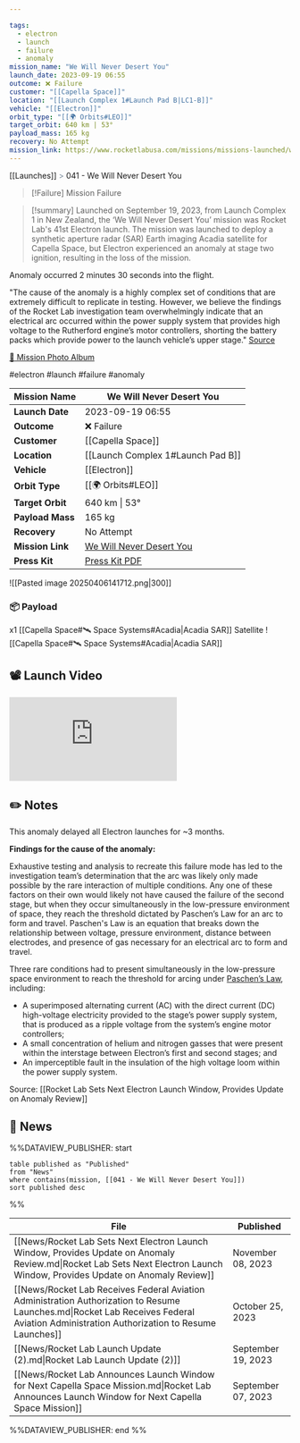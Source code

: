 ```yaml
---

tags:
  - electron
  - launch
  - failure
  - anomaly
mission_name: "We Will Never Desert You"
launch_date: 2023-09-19 06:55
outcome: ❌ Failure
customer: "[[Capella Space]]"
location: "[[Launch Complex 1#Launch Pad B|LC1-B]]"
vehicle: "[[Electron]]"
orbit_type: "[[🌍 Orbits#LEO]]"
target_orbit: 640 km | 53°
payload_mass: 165 kg
recovery: No Attempt
mission_link: https://www.rocketlabusa.com/missions/missions-launched/we-will-never-desert-you/
---
```

[[Launches]]  <span style="color: LightSlateGray">></span>  041 - We Will Never Desert You

>[!Failure] Mission Failure

>[!summary]
Launched on September 19, 2023, from Launch Complex 1 in New Zealand, the ‘We Will Never Desert You’ mission was Rocket Lab's 41st Electron launch. The mission was launched to deploy a synthetic aperture radar (SAR) Earth imaging Acadia satellite for Capella Space, but Electron experienced an anomaly at stage two ignition, resulting in the loss of the mission. 
>
Anomaly occurred 2 minutes 30 seconds into the flight.
>
"The cause of the anomaly is a highly complex set of conditions that are extremely difficult to replicate in testing. However, we believe the findings of the Rocket Lab investigation team overwhelmingly indicate that an electrical arc occurred within the power supply system that provides high voltage to the Rutherford engine’s motor controllers, shorting the battery packs which provide power to the launch vehicle’s upper stage."
[Source](https://www.businesswire.com/news/home/20231108450544/en/Rocket-Lab-Announces-Third-Quarter-2023-Financial-Results-Issues-Guidance-For-Fourth-Quarter-2023-and-Revenue-Guidance-for-First-Quarter-2024)
>
[📸 Mission Photo Album](https://www.flickr.com/photos/rocketlab/albums/72177720311276483/)

#electron #launch #failure #anomaly

| **Mission Name** | We Will Never Desert You                                                                                       |
| ---------------- | -------------------------------------------------------------------------------------------------------------- |
| **Launch Date**  | 2023-09-19 06:55                                                                                               |
| **Outcome**      | ❌ Failure                                                                                                      |
| **Customer**     | [[Capella Space]]                                                                                              |
| **Location**     | [[Launch Complex 1#Launch Pad B]]                                                                              |
| **Vehicle**      | [[Electron]]                                                                                                   |
| **Orbit Type**   | [[🌍 Orbits#LEO]]                                                                                              |
| **Target Orbit** | 640 km &#124; 53°                                                                                              |
| **Payload Mass** | 165 kg                                                                                                         |
| **Recovery**     | No Attempt                                                                                                     |
| **Mission Link** | [We Will Never Desert You](https://www.rocketlabusa.com/missions/missions-launched/we-will-never-desert-you/)  |
| **Press Kit**    | [Press Kit PDF](https://rocketlabcorp.com/assets/Uploads/FINAL-Capella-We-Will-Never-Desert-You-Press-Kit.pdf) |

![[Pasted image 20250406141712.png|300]]

### 📦 Payload

x1 [[Capella Space#🛰️ Space Systems#Acadia|Acadia SAR]] Satellite ![[Capella Space#🛰️ Space Systems#Acadia|Acadia SAR]]

## 📽️ Launch Video

<div class="responsive-video">
<iframe src="https://www.youtube.com/embed/AfYFqsk_NGk" title="Rocket Lab&#39;s Electron - We Will Never Desert You Mission" frameborder="0" allow="accelerometer; autoplay; clipboard-write; encrypted-media; gyroscope; picture-in-picture; web-share" referrerpolicy="strict-origin-when-cross-origin" allowfullscreen></iframe>     
</div>

## ✏️ Notes


This anomaly delayed all Electron launches for ~3 months.

**Findings for the cause of the anomaly:** 

Exhaustive testing and analysis to recreate this failure mode has led to the investigation team’s determination that the arc was likely only made possible by the rare interaction of multiple conditions. Any one of these factors on their own would likely not have caused the failure of the second stage, but when they occur simultaneously in the low-pressure environment of space, they reach the threshold dictated by Paschen’s Law for an arc to form and travel. Paschen's Law is an equation that breaks down the relationship between voltage, pressure environment, distance between electrodes, and presence of gas necessary for an electrical arc to form and travel.

Three rare conditions had to present simultaneously in the low-pressure space environment to reach the threshold for arcing under [Paschen’s Law](https://en.wikipedia.org/wiki/Paschen%27s_law), including:
- A superimposed alternating current (AC) with the direct current (DC) high-voltage electricity provided to the stage’s power supply system, that is produced as a ripple voltage from the system’s engine motor controllers;
- A small concentration of helium and nitrogen gasses that were present within the interstage between Electron’s first and second stages; and
- An imperceptible fault in the insulation of the high voltage loom within the power supply system.

Source: [[Rocket Lab Sets Next Electron Launch Window, Provides Update on Anomaly Review]]


## 📰 News
%%DATAVIEW_PUBLISHER: start
```
table published as "Published"
from "News"
where contains(mission, [[041 - We Will Never Desert You]])
sort published desc
```
%%

| File                                                                                                                                                                                   | Published          |
| -------------------------------------------------------------------------------------------------------------------------------------------------------------------------------------- | ------------------ |
| [[News/Rocket Lab Sets Next Electron Launch Window, Provides Update on Anomaly Review.md\|Rocket Lab Sets Next Electron Launch Window, Provides Update on Anomaly Review]]             | November 08, 2023  |
| [[News/Rocket Lab Receives Federal Aviation Administration Authorization to Resume Launches.md\|Rocket Lab Receives Federal Aviation Administration Authorization to Resume Launches]] | October 25, 2023   |
| [[News/Rocket Lab Launch Update (2).md\|Rocket Lab Launch Update (2)]]                                                                                                                 | September 19, 2023 |
| [[News/Rocket Lab Announces Launch Window for Next Capella Space Mission.md\|Rocket Lab Announces Launch Window for Next Capella Space Mission]]                                       | September 07, 2023 |

%%DATAVIEW_PUBLISHER: end %%